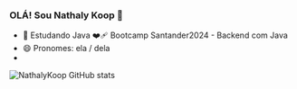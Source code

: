 ### OLÁ! Sou Nathaly Koop 👋

- 🌱 Estudando Java
:mending_heart:  Bootcamp Santander2024 - Backend com Java
- 😄 Pronomes: ela / dela
- </div>
![NathalyKoop GitHub stats](https://github-readme-stats.vercel.app/api?username=NathalyKoop&show_icons=true&theme=ambient_gradient)
